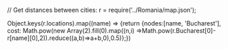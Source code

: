 

// Get distances between cities:
r = require('../Romania/map.json');

Object.keys(r.locations).map((name) => {return {nodes:[name, 'Bucharest'], cost: Math.pow(new Array(2).fill(0).map((n,i) =>Math.pow(r.Bucharest[0]-r[name][0],2)).reduce((a,b)=>a+b,0),0.5)};})

